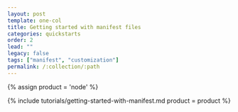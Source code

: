 ```yaml
---
layout: post
template: one-col
title: Getting started with manifest files
categories: quickstarts
order: 2
lead: ""
legacy: false
tags: ["manifest", "customization"]
permalink: /:collection/:path
---
```



{% assign product = 'node' %}

{% include tutorials/getting-started-with-manifest.md product = product %}